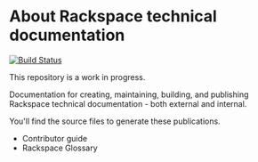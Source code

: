 # About Rackspace technical documentation

[![Build Status](https://travis-ci.org/rackerlabs/docs-rackspace.svg?branch=master)](https://travis-ci.org/rackerlabs/docs-rackspace)

This repository is a work in progress.

Documentation for creating, maintaining, building, and publishing Rackspace technical documentation - both external and internal.

You'll find the source files to generate these publications.

* Contributor guide
* Rackspace Glossary
